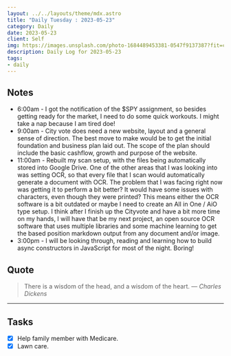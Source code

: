 ```yaml
---
layout: ../../layouts/theme/mdx.astro
title: "Daily Tuesday : 2023-05-23"
category: Daily
date: 2023-05-23
client: Self
img: https://images.unsplash.com/photo-1684489453381-0547f9137387?fit=crop&q=85&w=1400&h=700
description: Daily Log for 2023-05-23
tags:
- daily
---
```


## Notes

- 6:00am - I got the notification of the $SPY assignment, so besides getting ready for the market, I need to do some quick workouts. I might take a nap because I am tired doe!
- 9:00am - City vote does need a new website, layout and a general sense of direction. The best move to make would be to get the initial foundation and business plan laid out. The scope of the plan should include the basic cashflow, growth and purpose of the website.
- 11:00am - Rebuilt my scan setup, with the files being automatically stored into Google Drive. One of the other areas that I was looking into was setting OCR, so that every file that I scan would automatically generate a document with OCR. The problem that I was facing right now was getting it to perform a bit better? It would have some issues with characters, even though they were printed? This means either the OCR software is a bit outdated or maybe I need to create an All in One / AiO type setup. I think after I finish up the Cityvote and have a bit more time on my hands, I will have that be my next project, an open source OCR software that uses multiple libraries and some machine learning to get the based position markdown output from any document and/or image. 
- 3:00pm - I will be looking through, reading and learning how to build async constructors in JavaScript for most of the night. Boring!

## Quote

> There is a wisdom of the head, and a wisdom of the heart.
> — <cite>Charles Dickens</cite>

---

## Tasks

- [x] Help family member with Medicare.
- [x] Lawn care.